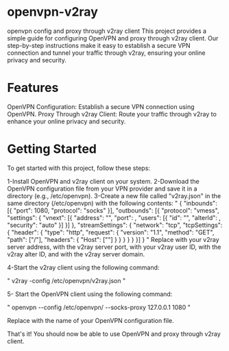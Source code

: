 # openvpn-v2ray
openvpn config and proxy through v2ray client
This project provides a simple guide for configuring OpenVPN and proxy through v2ray client. Our step-by-step instructions make it easy to establish a secure VPN connection and tunnel your traffic through v2ray, ensuring your online privacy and security.
# Features
OpenVPN Configuration: Establish a secure VPN connection using OpenVPN.
Proxy Through v2ray Client: Route your traffic through v2ray to enhance your online privacy and security.
# Getting Started
To get started with this project, follow these steps:

1-Install OpenVPN and v2ray client on your system.
2-Download the OpenVPN configuration file from your VPN provider and save it in a directory (e.g., /etc/openvpn).
3-Create a new file called "v2ray.json" in the same directory (/etc/openvpn) with the following contents:
"
{
  "inbounds": [{
    "port": 1080,
    "protocol": "socks"
  }],
  "outbounds": [{
    "protocol": "vmess",
    "settings": {
      "vnext": [{
        "address": "<v2ray-server-address>",
        "port": <v2ray-server-port>,
        "users": [{
          "id": "<v2ray-user-id>",
          "alterId": <v2ray-alter-id>,
          "security": "auto"
        }]
      }]
    },
    "streamSettings": {
      "network": "tcp",
      "tcpSettings": {
        "header": {
          "type": "http",
          "request": {
            "version": "1.1",
            "method": "GET",
            "path": ["/"],
            "headers": {
              "Host": ["<v2ray-server-domain>"]
            }
          }
        }
      }
    }
  }]
}
"
Replace <v2ray-server-address> with your v2ray server address, <v2ray-server-port> with the v2ray server port, <v2ray-user-id> with your v2ray user ID, <v2ray-alter-id> with the v2ray alter ID, and <v2ray-server-domain> with the v2ray server domain.

4-Start the v2ray client using the following command:  
  
"  v2ray -config /etc/openvpn/v2ray.json "
  
5- Start the OpenVPN client using the following command: 
  
  "  openvpn --config /etc/openvpn/<openvpn-configuration-file> --socks-proxy 127.0.0.1 1080   "
  
  Replace <openvpn-configuration-file> with the name of your OpenVPN configuration file.

That's it! You should now be able to use OpenVPN and proxy through v2ray client.
  

  
  
